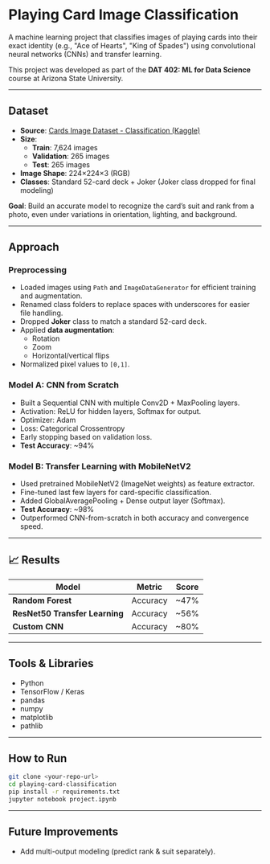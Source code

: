 # Playing Card Image Classification

A machine learning project that classifies images of playing cards into their exact identity (e.g., "Ace of Hearts", "King of Spades") using convolutional neural networks (CNNs) and transfer learning.  

This project was developed as part of the **DAT 402: ML for Data Science** course at Arizona State University.

---

## Dataset

- **Source**: [Cards Image Dataset - Classification (Kaggle)](https://www.kaggle.com/datasets/gpiosenka/cards-image-datasetclassification)  
- **Size**:  
  - **Train**: 7,624 images  
  - **Validation**: 265 images  
  - **Test**: 265 images  
- **Image Shape**: 224×224×3 (RGB)  
- **Classes**: Standard 52-card deck + Joker (Joker class dropped for final modeling)

**Goal**: Build an accurate model to recognize the card’s suit and rank from a photo, even under variations in orientation, lighting, and background.

---

## Approach

### **Preprocessing**

- Loaded images using `Path` and `ImageDataGenerator` for efficient training and augmentation.
- Renamed class folders to replace spaces with underscores for easier file handling.
- Dropped **Joker** class to match a standard 52-card deck.
- Applied **data augmentation**:
  - Rotation
  - Zoom
  - Horizontal/vertical flips
- Normalized pixel values to `[0,1]`.

### **Model A: CNN from Scratch**

- Built a Sequential CNN with multiple Conv2D + MaxPooling layers.
- Activation: ReLU for hidden layers, Softmax for output.
- Optimizer: Adam  
- Loss: Categorical Crossentropy
- Early stopping based on validation loss.
- **Test Accuracy**: ~94%

### **Model B: Transfer Learning with MobileNetV2**

- Used pretrained MobileNetV2 (ImageNet weights) as feature extractor.
- Fine-tuned last few layers for card-specific classification.
- Added GlobalAveragePooling + Dense output layer (Softmax).
- **Test Accuracy**: ~98%
- Outperformed CNN-from-scratch in both accuracy and convergence speed.

---

## 📈 Results

| Model                      | Metric      | Score   |
|----------------------------|-------------|---------|
| **Random Forest**          | Accuracy    | ~47%    |
| **ResNet50 Transfer Learning**   | Accuracy    | ~56%    |
| **Custom CNN**             | Accuracy    | ~80%    |

---

## Tools & Libraries

- Python  
- TensorFlow / Keras  
- pandas  
- numpy  
- matplotlib  
- pathlib

---

## How to Run

```bash
git clone <your-repo-url>
cd playing-card-classification
pip install -r requirements.txt
jupyter notebook project.ipynb
```

---

## Future Improvements

- Add multi-output modeling (predict rank & suit separately).
